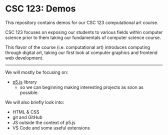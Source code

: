 # CSC 123: Demos

This repository contains demos for our CSC 123 computational art course.

CSC 123 focuses on exposing our students to various fields within computer science prior to them taking our fundamentals of computer science course.

This flavor of the course (i.e. computational art) introduces computing through digital art, taking our first look at computer graphics and frontend web development.

---

We will mostly be focusing on:

- [p5.js](https://p5js.org/) library
  - so we can beginning making interesting projects as soon as possible.

We will also briefly look into:

- HTML & CSS
- git and GitHub
- JS outside the context of p5.js
- VS Code and some useful extensions
